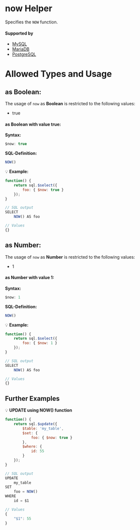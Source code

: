# now Helper
Specifies the `NOW` function.

#### Supported by
- [MySQL](https://dev.mysql.com/doc/refman/8.0/en/date-and-time-functions.html#function_now)
- [MariaDB](https://mariadb.com/kb/en/library/now/)
- [PostgreSQL](https://www.postgresql.org/docs/11/functions-datetime.html)

# Allowed Types and Usage

## as Boolean:

The usage of `now` as **Boolean** is restricted to the following values:
- true

#### as Boolean with value **true**:
**Syntax:**

```javascript
$now: true
```

**SQL-Definition:**
```javascript
NOW()
```

:bulb: **Example:**
```javascript
function() {
    return sql.$select({
        foo: { $now: true }
    });
}

// SQL output
SELECT
    NOW() AS foo

// Values
{}
```
## as Number:

The usage of `now` as **Number** is restricted to the following values:
- 1

#### as Number with value **1**:
**Syntax:**

```javascript
$now: 1
```

**SQL-Definition:**
```javascript
NOW()
```

:bulb: **Example:**
```javascript
function() {
    return sql.$select({
        foo: { $now: 1 }
    });
}

// SQL output
SELECT
    NOW() AS foo

// Values
{}
```
## Further Examples

:bulb: **UPDATE using NOW() function**
```javascript
function() {
    return sql.$update({
        $table: 'my_table',
        $set: {
            foo: { $now: true }
        },
        $where: {
            id: 55
        }
    });
}

// SQL output
UPDATE
    my_table
SET
    foo = NOW()
WHERE
    id = $1

// Values
{
    "$1": 55
}
```

